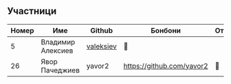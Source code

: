 ## Участници

|Номер| Име | Github | Бонбони | Отсъствия |
|-----|-----|--------|---------|-----------|
|5| Владимир Алексиев | [valeksiev](https://github.com/valeksiev) | 🍬 | |
|26| Явор Пачеджиев | yavor2 | https://github.com/yavor2 | 🍬
